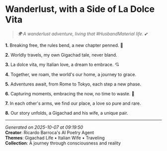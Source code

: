 # Wanderlust, with a Side of La Dolce Vita

> *🌍 A wanderlust adventure, living that #HusbandMaterial life. 💕*

**1.** Breaking free, the rules bend, a new chapter penned. 💪


**2.** Worldly travels, my own Gigachad tale, never bland.


**3.** La dolce vita, my Italian love, a dream to embrace. 💘


**4.** Together, we roam, the world's our home, a journey to grace.


**5.** Adventures await, from Rome to Tokyo, each step a new phase.


**6.** Capturing moments, embracing the now, no time to waste. 🌅


**7.** In each other's arms, we find our place, a love so pure and rare.


**8.** Our story unfolds, a Gigachad and his wife, a unique pair.



---

*Generated on 2025-10-07 at 09:19:50*  
**Creator**: Ricardo Barroca's AI Poetry Agent  
**Themes**: Gigachad Life • Italian Wife • Traveling  
**Collection**: A journey through consciousness and reality